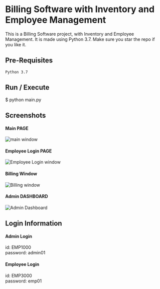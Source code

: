 # Billing Software with Inventory and Employee Management

This is a Billing Software project, with Inventory and Employee Management. It is made using Python 3.7. Make sure you star the repo if you like it.

## Pre-Requisites
`Python 3.7`

## Run / Execute
$ python main.py

## Screenshots
#### Main PAGE
![main window](https://github.com/PritKalariya/Python-Billing-Software/blob/main/images/main.png)


#### Employee Login PAGE
![Employee Login window](https://github.com/PritKalariya/Python-Billing-Software/blob/main/images/employee_login.png)

#### Billing Window
![Billing window](https://github.com/PritKalariya/Python-Billing-Software/blob/main/images/bill_window.png)

#### Admin DASHBOARD
![Admin Dashboard](https://github.com/PritKalariya/Python-Billing-Software/blob/main/images/admin.png)

## Login Information
#### Admin Login
id: EMP1000<br>
password: admin01

#### Employee Login
id: EMP3000<br>
password: emp01
